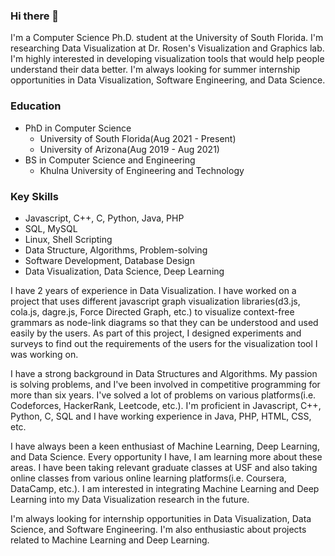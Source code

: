 ### Hi there 👋

<!--
**dilshadurrahman58/dilshadurrahman58** is a ✨ _special_ ✨ repository because its `README.md` (this file) appears on your GitHub profile.

Here are some ideas to get you started:

- 🔭 I’m currently working on ...
- 🌱 I’m currently learning ...
- 👯 I’m looking to collaborate on ...
- 🤔 I’m looking for help with ...
- 💬 Ask me about ...
- 📫 How to reach me: ...
- 😄 Pronouns: ...
- ⚡ Fun fact: ...
-->

I'm a Computer Science Ph.D. student at the University of South Florida. I'm researching Data Visualization at Dr. Rosen's Visualization and Graphics lab. I'm highly interested in developing visualization tools that would help people understand their data better. I'm always looking for summer internship opportunities in Data Visualization, Software Engineering, and Data Science.

### Education
- PhD in Computer Science
  - University of South Florida(Aug 2021 - Present)
  - University of Arizona(Aug 2019 - Aug 2021)
- BS in Computer Science and Engineering
  - Khulna University of Engineering and Technology

### Key Skills
- Javascript, C++, C, Python, Java, PHP
- SQL, MySQL
- Linux, Shell Scripting
- Data Structure, Algorithms, Problem-solving
- Software Development, Database Design
- Data Visualization, Data Science, Deep Learning

I have 2 years of experience in Data Visualization. I have worked on a project that uses different javascript graph visualization libraries(d3.js, cola.js, dagre.js, Force Directed Graph, etc.) to visualize context-free grammars as node-link diagrams so that they can be understood and used easily by the users. As part of this project, I designed experiments and surveys to find out the requirements of the users for the visualization tool I was working on.

I have a strong background in Data Structures and Algorithms. My passion is solving problems, and I've been involved in competitive programming for more than six years. I've solved a lot of problems on various platforms(i.e. Codeforces, HackerRank, Leetcode, etc.). I'm proficient in Javascript, C++, Python, C, SQL and I have working experience in Java, PHP, HTML, CSS, etc.

I have always been a keen enthusiast of Machine Learning, Deep Learning, and Data Science. Every opportunity I have, I am learning more about these areas. I have been taking relevant graduate classes at USF and also taking online classes from various online learning platforms(i.e. Coursera, DataCamp, etc.). I am interested in integrating Machine Learning and Deep Learning into my Data Visualization research in the future.



I'm always looking for internship opportunities in Data Visualization, Data Science, and Software Engineering. I'm also enthusiastic about projects related to Machine Learning and Deep Learning.
